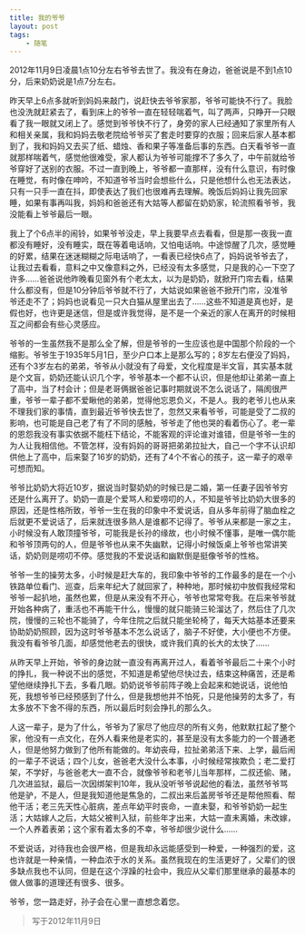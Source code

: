 ```yaml
--- 
title: 我的爷爷
layout: post
tags: 
    - 随笔
---
```



2012年11月9日凌晨1点10分左右爷爷去世了。我没有在身边，爸爸说是不到1点10分，后来奶奶说是1点7分左右。

昨天早上6点多就听到妈妈来敲门，说赶快去爷爷家那，爷爷可能快不行了。我脸也没洗就赶紧去了，看到床上的爷爷一直在轻轻喘着气，叫了两声，只睁开一只眼看了我一眼就又闭上了。感觉到爷爷快不行了，身旁的家人已经通知了家里所有人和相关亲属，我和妈妈去敬老院给爷爷买了套走时要穿的衣服；回来后家人基本都到了，我和妈妈又去买了纸、蜡烛、香和果子等准备后事的东西。白天看爷爷一直就那样喘着气，感觉他很难受，家人都认为爷爷可能撑不了多久了，中午前就给爷爷穿好了送别的衣服。不过一直到晚上，爷爷都一直那样，没有什么意识，有时像在睡觉，有时像在呻吟，不知道爷爷当时会想些什么，只是他想什么也无法表达，只有一只手一直在抖，即使表达了我们也很难再去理解。晚饭后妈妈让我先回家睡，如果有事再叫我，妈妈和爸爸还有大姑等人都留在奶奶家，轮流照看爷爷，我没能看上爷爷最后一眼。

我上了个6点半的闹铃，如果爷爷没走，早上我要早点去看看，但是那一夜我一直都没有睡好，没有睡实，既在等着电话响，又怕电话响。中途惊醒了几次，感觉睡的好累，结果在迷迷糊糊之际电话响了，一看表已经快6点了，妈妈说爷爷去了，让我过去看看，意料之中又像意料之外，已经没有太多感觉，只是我的心一下空了许多……爸爸说他昨晚看见窗外有个老太太，以为是奶奶，就掀开门帘去看，结果什么都没有，但是10分钟后爷爷就不行了，大姑说如果爸爸不掀开门帘，没准爷爷还走不了；妈妈也说看见一只大白猫从屋里出去了……这些不知道是真也好，是假也好，也许更是迷信，但是或许我觉得，是不是一个亲近的家人在离开的时候相互之间都会有些心灵感应。

爷爷的一生虽然我不是那么全了解，但是爷爷的一生应该也是中国那个阶段的一个缩影。爷爷生于1935年5月1日，至少户口本上是那么写的；8岁左右便没了妈妈，还有个3岁左右的弟弟，爷爷从小就没有了母爱，文化程度是半文盲，其实基本就是个文盲，奶奶还能认识几个字，爷爷基本一个都不认识，但是他却让弟弟一直上了高中，当了村会计；但是老哥俩据爸爸记事时期就说不怎么说话了，隔阂很严重，爷爷一辈子都不爱瞅他的弟弟，觉得他忘恩负义，不是人。我的老爷儿也从来不理我们家的事情，直到最近爷爷快去世了，忽然又来看爷爷，可能是受了二叔的影响，也可能是自己老了有了不同的感触，爷爷走了他也哭的看着伤心了。老一辈的恩怨我没有事实依据不能枉下结论，不能客观的评论谁对谁错，但是爷爷一生的为人让我相信他。不管怎样，没有妈妈的哥哥把弟弟拉扯大，自己一个字不认识却供他上了高中，后来娶了16岁的奶奶，还有了4个不省心的孩子，这一辈子的艰辛可想而知。

爷爷比奶奶大将近10岁，据说当时娶奶奶的时候已是二婚，第一任妻子因爷爷穷还是什么离开了。奶奶一直是个爱骂人和爱唠叨的人，不知是爷爷比奶奶大很多的原因，还是性格所致，爷爷一生在我的印象中不爱说话，自从多年前得了脑血栓之后就更不爱说话了，后来就连很多熟人是谁都不记得了。爷爷从来都是一家之主，小时候没有人敢顶撞爷爷，可能我是长孙的缘故，也小时候不懂事，是唯一偶尔能和爷爷顶两句的人，但是爷爷也从来不失幽默，记得小时候饭桌上爷爷也常讲笑话，奶奶则是唠叨不停。感觉我的不爱说话和幽默倒是挺像爷爷的性格。

爷爷一生的操劳太多，小时候是赶大车的，我印象中爷爷的工作最多的是在一个小铁路单位看门、巡查，后来年纪大了就回家了，种种地，那时候初中放假我经常和爷爷一起扒地，虽然也累，但是从来没有不开心，爷爷也常常夸我。在后来爷爷就开始各种病了，重活也不再能干什么，慢慢的就只能骑三轮溜达了，然后住了几次院，慢慢的三轮也不能骑了，今年住院之后就只能坐轮椅了，每天大姑基本还要来协助奶奶照顾，因为这时爷爷基本不怎么说话了，脑子不好使，大小便也不方便。我没有看爷爷几面，却感觉他老去的很快，或许我们真的长大的太快了……

从昨天早上开始，爷爷的身边就一直没有再离开过人，看着爷爷最后二十来个小时的挣扎，我一种说不出的感觉，不知道是希望他尽快过去，结束这种痛苦，还是希望他继续挣扎下去，多看几眼。奶奶说爷爷前阵子晚上会起来和她说话，说他怕死，我想爷爷已经预感到了什么，但是我想他并不怕死，只是他操劳的太多了，有太多放不下舍不得的东西，所以最后时刻会挣扎的那么久。

人这一辈子，是为了什么，爷爷为了家尽了他应尽的所有义务，他默默扛起了整个家，他没有一点文化，在外人看来他是老实的，甚至是没有太多能力的一个普通老人，但是他努力做到了他所有能做的。年幼丧母，拉扯弟弟活下来、上学，最后闹的一辈子不说话；四个儿女，爸爸老大没什么本事，小时候经常挨欺负；老二爱打架，不学好，与爸爸老大一直不合，就像爷爷和老爷儿当年那样，二叔还偷、赌，几次进监狱，最后一次因绑架判10年，我从没听爷爷说起他的看法，虽然爷爷骂他是驴，不是人，但是我知道他是焦急的，二叔出来后盖房爷爷还是帮他照看、帮他干活；老三先天性心脏病，差点年幼平时丧命，一直未娶，和爷爷奶奶一起生活；大姑嫁人之后，大姑父被判入狱，前些年才出来，大姑一直未离婚，未改嫁，一个人养着表弟；这个家有着太多的不幸，爷爷却很少说什么……

不爱说话，对待我也会很严格，但是我却永远能感受到一种爱，一种强烈的爱，这也许就是一种亲情，一种血浓于水的关系。虽然我现在的生活更好了，父辈们的很多缺点我也不认同，但是在这个浮躁的社会中，我应从父辈们那里继承的最基本的做人做事的道理还有很多、很多。         

爷爷，您一路走好，孙子会在心里一直想念着您。

  

>写于2012年11月9日
